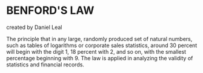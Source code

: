 <!DOCTYPE html>
<html lang="en">
<head>

</head>
<body>
    <h1>BENFORD'S LAW</h1>
    <p class="author">created by Daniel Leal</p>
    <p>
        The principle that in any large, randomly produced set of natural numbers,
        such as tables of logarithms or corporate sales statistics, around 30 percent
        will begin with the digit 1, 18 percent with 2, and so on, with the smallest
        percentage beginning with 9. The law is applied in analyzing the validity
        of statistics and financial records.
    </p>
</body>
</html>
